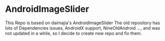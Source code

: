# AndroidImageSlider

This Repo is based on daimajia's AndroidImageSlider
The old repository has lots of Dependencies issues, AndroidX support, NineOldAndroid ..., and was not updated in a while, so I decide to create new repo and fix them.
